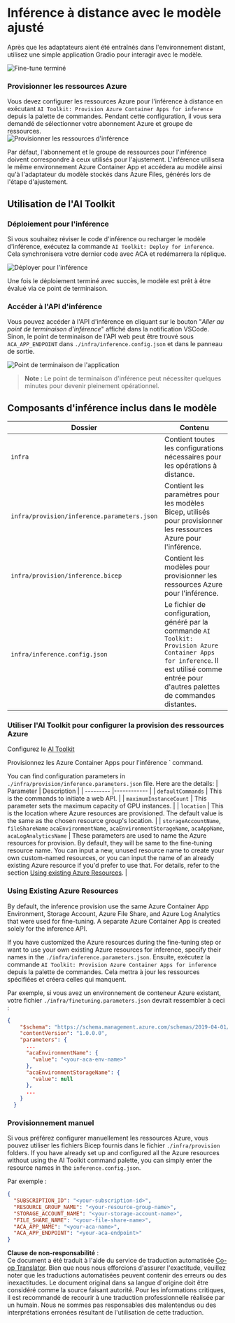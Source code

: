<!--
CO_OP_TRANSLATOR_METADATA:
{
  "original_hash": "a54cd3d65b6963e4e8ce21e143c3ab04",
  "translation_date": "2025-03-27T07:58:18+00:00",
  "source_file": "md\\01.Introduction\\03\\Remote_Interence.md",
  "language_code": "fr"
}
-->
# Inférence à distance avec le modèle ajusté

Après que les adaptateurs aient été entraînés dans l'environnement distant, utilisez une simple application Gradio pour interagir avec le modèle.

![Fine-tune terminé](../../../../../translated_images/log-finetuning-res.4b3ee593f24d3096742d09375adade22b217738cab93bc1139f224e5888a1cbf.fr.png)

### Provisionner les ressources Azure
Vous devez configurer les ressources Azure pour l'inférence à distance en exécutant `AI Toolkit: Provision Azure Container Apps for inference` depuis la palette de commandes. Pendant cette configuration, il vous sera demandé de sélectionner votre abonnement Azure et groupe de ressources.  
![Provisionner les ressources d'inférence](../../../../../translated_images/command-provision-inference.b294f3ae5764ab45b83246d464ad5329b0de20cf380f75a699b4cc6b5495ca11.fr.png)

Par défaut, l'abonnement et le groupe de ressources pour l'inférence doivent correspondre à ceux utilisés pour l'ajustement. L'inférence utilisera le même environnement Azure Container App et accédera au modèle ainsi qu'à l'adaptateur du modèle stockés dans Azure Files, générés lors de l'étape d'ajustement.

## Utilisation de l'AI Toolkit 

### Déploiement pour l'inférence  
Si vous souhaitez réviser le code d'inférence ou recharger le modèle d'inférence, exécutez la commande `AI Toolkit: Deploy for inference`. Cela synchronisera votre dernier code avec ACA et redémarrera la réplique.  

![Déployer pour l'inférence](../../../../../translated_images/command-deploy.cb6508c973d6257e649aa4f262d3c170a374da3e9810a4f3d9e03935408a592b.fr.png)

Une fois le déploiement terminé avec succès, le modèle est prêt à être évalué via ce point de terminaison.

### Accéder à l'API d'inférence

Vous pouvez accéder à l'API d'inférence en cliquant sur le bouton "*Aller au point de terminaison d'inférence*" affiché dans la notification VSCode. Sinon, le point de terminaison de l'API web peut être trouvé sous `ACA_APP_ENDPOINT` dans `./infra/inference.config.json` et dans le panneau de sortie.

![Point de terminaison de l'application](../../../../../translated_images/notification-deploy.00f4267b7aa6a18cfaaec83a7831b5d09311d5d96a70bb4c9d651ea4a41a8af7.fr.png)

> **Note :** Le point de terminaison d'inférence peut nécessiter quelques minutes pour devenir pleinement opérationnel.

## Composants d'inférence inclus dans le modèle
 
| Dossier | Contenu |
| ------- |--------- |
| `infra` | Contient toutes les configurations nécessaires pour les opérations à distance. |
| `infra/provision/inference.parameters.json` | Contient les paramètres pour les modèles Bicep, utilisés pour provisionner les ressources Azure pour l'inférence. |
| `infra/provision/inference.bicep` | Contient les modèles pour provisionner les ressources Azure pour l'inférence. |
| `infra/inference.config.json` | Le fichier de configuration, généré par la commande `AI Toolkit: Provision Azure Container Apps for inference`. Il est utilisé comme entrée pour d'autres palettes de commandes distantes. |

### Utiliser l'AI Toolkit pour configurer la provision des ressources Azure
Configurez le [AI Toolkit](https://marketplace.visualstudio.com/items?itemName=ms-windows-ai-studio.windows-ai-studio)

Provisionnez les Azure Container Apps pour l'inférence ` command.

You can find configuration parameters in `./infra/provision/inference.parameters.json` file. Here are the details:
| Parameter | Description |
| --------- |------------ |
| `defaultCommands` | This is the commands to initiate a web API. |
| `maximumInstanceCount` | This parameter sets the maximum capacity of GPU instances. |
| `location` | This is the location where Azure resources are provisioned. The default value is the same as the chosen resource group's location. |
| `storageAccountName`, `fileShareName` `acaEnvironmentName`, `acaEnvironmentStorageName`, `acaAppName`,  `acaLogAnalyticsName` | These parameters are used to name the Azure resources for provision. By default, they will be same to the fine-tuning resource name. You can input a new, unused resource name to create your own custom-named resources, or you can input the name of an already existing Azure resource if you'd prefer to use that. For details, refer to the section [Using existing Azure Resources](../../../../../md/01.Introduction/03). |

### Using Existing Azure Resources

By default, the inference provision use the same Azure Container App Environment, Storage Account, Azure File Share, and Azure Log Analytics that were used for fine-tuning. A separate Azure Container App is created solely for the inference API. 

If you have customized the Azure resources during the fine-tuning step or want to use your own existing Azure resources for inference, specify their names in the `./infra/inference.parameters.json`. Ensuite, exécutez la commande `AI Toolkit: Provision Azure Container Apps for inference` depuis la palette de commandes. Cela mettra à jour les ressources spécifiées et créera celles qui manquent.

Par exemple, si vous avez un environnement de conteneur Azure existant, votre fichier `./infra/finetuning.parameters.json` devrait ressembler à ceci :

```json
{
    "$schema": "https://schema.management.azure.com/schemas/2019-04-01/deploymentParameters.json#",
    "contentVersion": "1.0.0.0",
    "parameters": {
      ...
      "acaEnvironmentName": {
        "value": "<your-aca-env-name>"
      },
      "acaEnvironmentStorageName": {
        "value": null
      },
      ...
    }
  }
```

### Provisionnement manuel  
Si vous préférez configurer manuellement les ressources Azure, vous pouvez utiliser les fichiers Bicep fournis dans le fichier `./infra/provision` folders. If you have already set up and configured all the Azure resources without using the AI Toolkit command palette, you can simply enter the resource names in the `inference.config.json`.

Par exemple :

```json
{
  "SUBSCRIPTION_ID": "<your-subscription-id>",
  "RESOURCE_GROUP_NAME": "<your-resource-group-name>",
  "STORAGE_ACCOUNT_NAME": "<your-storage-account-name>",
  "FILE_SHARE_NAME": "<your-file-share-name>",
  "ACA_APP_NAME": "<your-aca-name>",
  "ACA_APP_ENDPOINT": "<your-aca-endpoint>"
}
```

**Clause de non-responsabilité** :  
Ce document a été traduit à l'aide du service de traduction automatisée [Co-op Translator](https://github.com/Azure/co-op-translator). Bien que nous nous efforcions d'assurer l'exactitude, veuillez noter que les traductions automatisées peuvent contenir des erreurs ou des inexactitudes. Le document original dans sa langue d'origine doit être considéré comme la source faisant autorité. Pour les informations critiques, il est recommandé de recourir à une traduction professionnelle réalisée par un humain. Nous ne sommes pas responsables des malentendus ou des interprétations erronées résultant de l'utilisation de cette traduction.